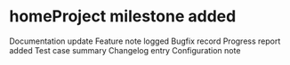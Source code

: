 # homeProject milestone added
Documentation update
Feature note logged
Bugfix record
Progress report added
Test case summary
Changelog entry
Configuration note
